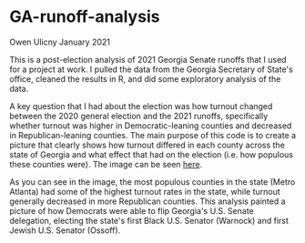 # GA-runoff-analysis

Owen Ulicny
January 2021

This is a post-election analysis of 2021 Georgia Senate runoffs that I used for a project at work. I pulled the data from the Georgia Secretary of State's office, cleaned the results in R, and did some exploratory analysis of the data. 

A key question that I had about the election was how turnout changed between the 2020 general election and the 2021 runoffs, specifically whether turnout was higher in Democratic-leaning counties and decreased in Republican-leaning counties. The main purpose of this code is to create a picture that clearly shows how turnout differed in each county across the state of Georgia and what effect that had on the election (i.e. how populous these counties were). The image can be seen [here](https://github.com/oulicny/GA-runoff-analysis/blob/main/GA%20runoff_analysis.png).

As you can see in the image, the most populous counties in the state (Metro Atlanta) had some of the highest turnout rates in the state, while turnout generally decreased in more Republican counties. This analysis painted a picture of how Democrats were able to flip Georgia's U.S. Senate delegation, electing the state's first Black U.S. Senator (Warnock) and first Jewish U.S. Senator (Ossoff).
